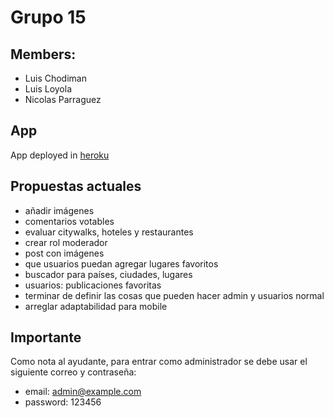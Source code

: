 # Grupo 15

## Members:
- Luis Chodiman
- Luis Loyola
- Nicolas Parraguez

## App
App deployed in [heroku](https://fierce-dawn-75239.herokuapp.com/)

## Propuestas actuales
- añadir imágenes
- comentarios votables
- evaluar citywalks, hoteles y restaurantes
- crear rol moderador
- post con imágenes
- que usuarios puedan agregar lugares favoritos
- buscador para países, ciudades, lugares
- usuarios: publicaciones favoritas
- terminar de definir las cosas que pueden hacer admin y usuarios normal
- arreglar adaptabilidad para mobile 

## Importante

Como nota al ayudante, para entrar como administrador se debe usar el siguiente correo y contraseña:

- email: admin@example.com
- password: 123456

